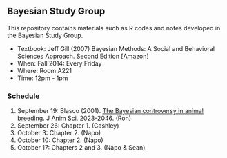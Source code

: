 ## Bayesian Study Group 
This repository contains materials such as  R codes and notes developed in the Bayesian Study Group. 

* Textbook: Jeff Gill (2007) Bayesian Methods: A Social and Behavioral Sciences Approach. Second Edition [[Amazon](http://www.amazon.com/Bayesian-Methods-Behavioral-Sciences-Statistics/dp/1584885629)]
* When: Fall 2014: Every Friday
* Where: Room A221
* Time: 12pm - 1pm 

### Schedule
1. September 19: Blasco (2001). [The Bayesian controversy in animal breeding](http://www.journalofanimalscience.org/content/79/8/2023.abstract). J Anim Sci. 2023-2046. (Ron)
2. September 26: Chapter 1. (Cashley)
3. October 3: Chapter 2. (Napo)
4. October 10: Chapter 2. (Napo)
4. October 17: Chapters 2 and 3. (Napo & Sean)

